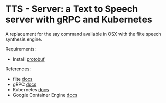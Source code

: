 # TTS - Server: a Text to Speech server with gRPC and Kubernetes

A replacement for the say command available in OSX with the flite speech synthesis engine.

Requirements:

- Install [protobuf](https://github.com/google/protobuf/releases)

References:

- flite [docs](http://www.speech.cs.cmu.edu/flite/)
- gRPC [docs](https://grpc.io)
- Kubernetes [docs](https://kubernetes.io)
- Google Container Engine [docs](https://cloud.google.com/container-engine/)
